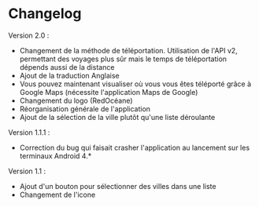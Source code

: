 Changelog
=================

Version 2.0 :

- Changement de la méthode de téléportation. Utilisation de l'API v2, permettant des voyages plus sûr mais le temps de téléportation dépends aussi de la distance
- Ajout de la traduction Anglaise
- Vous pouvez maintenant visualiser où vous vous êtes téléporté grâce à Google Maps (nécessite l'application Maps de Google)
- Changement du logo (RedOcéane)
- Réorganisation générale de l'application
- Ajout de la sélection de la ville plutôt qu'une liste déroulante

Version 1.1.1 :

- Correction du bug qui faisait crasher l'application au lancement sur les terminaux Android 4.*

Version 1.1 :

- Ajout d'un bouton pour sélectionner des villes dans une liste
- Changement de l'icone

